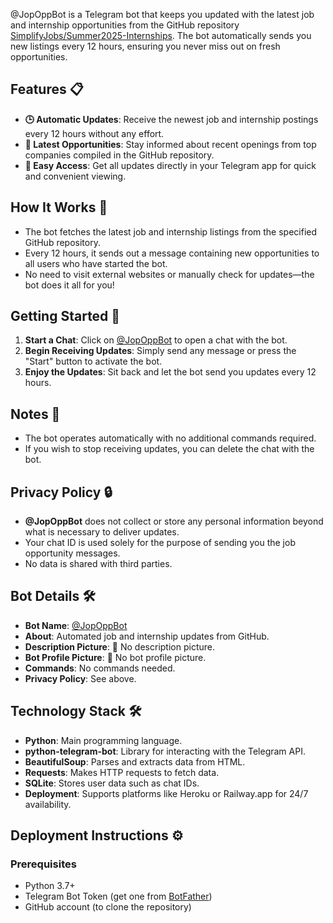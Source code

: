 @JopOppBot is a Telegram bot that keeps you updated with the latest job and internship opportunities from the GitHub repository [SimplifyJobs/Summer2025-Internships](https://github.com/SimplifyJobs/Summer2025-Internships). The bot automatically sends you new listings every 12 hours, ensuring you never miss out on fresh opportunities.

## Features 📋

- **🕒 Automatic Updates**: Receive the newest job and internship postings every 12 hours without any effort.
- **🔄 Latest Opportunities**: Stay informed about recent openings from top companies compiled in the GitHub repository.
- **📲 Easy Access**: Get all updates directly in your Telegram app for quick and convenient viewing.

## How It Works 🤖

- The bot fetches the latest job and internship listings from the specified GitHub repository.
- Every 12 hours, it sends out a message containing new opportunities to all users who have started the bot.
- No need to visit external websites or manually check for updates—the bot does it all for you!

## Getting Started 🚀

1. **Start a Chat**: Click on [@JopOppBot](https://t.me/JopOppBot) to open a chat with the bot.
2. **Begin Receiving Updates**: Simply send any message or press the "Start" button to activate the bot.
3. **Enjoy the Updates**: Sit back and let the bot send you updates every 12 hours.

## Notes 📝

- The bot operates automatically with no additional commands required.
- If you wish to stop receiving updates, you can delete the chat with the bot.

## Privacy Policy 🔒

- **@JopOppBot** does not collect or store any personal information beyond what is necessary to deliver updates.
- Your chat ID is used solely for the purpose of sending you the job opportunity messages.
- No data is shared with third parties.

## Bot Details 🛠️

- **Bot Name**: [@JopOppBot](https://t.me/JopOppBot)
- **About**: Automated job and internship updates from GitHub.
- **Description Picture**: 🚫 No description picture.
- **Bot Profile Picture**: 🚫 No bot profile picture.
- **Commands**: No commands needed.
- **Privacy Policy**: See above.

## Technology Stack 🛠️

- **Python**: Main programming language.
- **python-telegram-bot**: Library for interacting with the Telegram API.
- **BeautifulSoup**: Parses and extracts data from HTML.
- **Requests**: Makes HTTP requests to fetch data.
- **SQLite**: Stores user data such as chat IDs.
- **Deployment**: Supports platforms like Heroku or Railway.app for 24/7 availability.

## Deployment Instructions ⚙️

### Prerequisites

- Python 3.7+
- Telegram Bot Token (get one from [BotFather](https://core.telegram.org/bots#botfather))
- GitHub account (to clone the repository)
